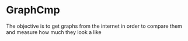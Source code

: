 # GraphCmp
The objective is to get graphs from the internet in order to compare them and measure how much they look a like
